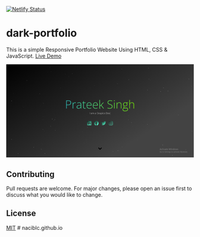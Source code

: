 [![Netlify Status](https://api.netlify.com/api/v1/badges/fae29e5f-e1eb-4327-87b5-7bb40368c25c/deploy-status)](https://app.netlify.com/sites/dark-portfoliio/deploys)

# dark-portfolio

This is a simple Responsive Portfolio Website Using HTML, CSS & JavaScript.
[Live Demo](dark-portfoliio.netlify.app/)


![Screenshot](./screenshot/screenshot.PNG)

## Contributing
Pull requests are welcome. For major changes, please open an issue first to discuss what you would like to change.

## License
[MIT](https://choosealicense.com/licenses/mit/)
#   n a c i b l c . g i t h u b . i o 
 
 